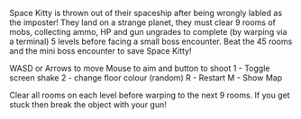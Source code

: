 Space Kitty is thrown out of their spaceship after being wrongly labled as the imposter! They land on a strange planet, they must clear 9 rooms of mobs, collecting ammo, HP and gun ungrades to complete (by warping via a terminal) 5 levels before facing a small boss encounter. Beat the 45 rooms and the mini boss encounter to save Space Kitty!

WASD or Arrows to move
Mouse to aim and button to shoot
1 - Toggle screen shake
2 - change floor colour (random)
R - Restart
M - Show Map

Clear all rooms on each level before warping to the next 9 rooms. If you get stuck then break the object with your gun!